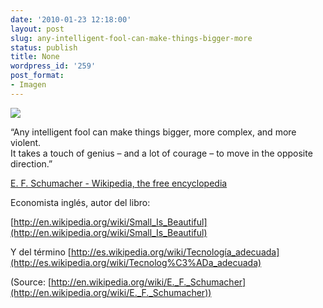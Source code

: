 ```yaml
---
date: '2010-01-23 12:18:00'
layout: post
slug: any-intelligent-fool-can-make-things-bigger-more
status: publish
title: None
wordpress_id: '259'
post_format:
- Imagen
---
```


[![](http://jjdenis.files.wordpress.com/2012/04/tumblr_kwp62em9ut1qzqnl8o1_250.jpg)](http://en.wikipedia.org/wiki/E._F._Schumacher)

“Any intelligent fool can make things bigger, more complex, and more violent.  
It takes a touch of genius – and a lot of courage – to move in the opposite direction.”




[E. F. Schumacher - Wikipedia, the free encyclopedia](http://en.wikipedia.org/wiki/E._F._Schumacher)




Economista inglés, autor del libro:




[http://en.wikipedia.org/wiki/Small_Is_Beautiful](http://en.wikipedia.org/wiki/Small_Is_Beautiful)




Y del término [http://es.wikipedia.org/wiki/Tecnología_adecuada](http://es.wikipedia.org/wiki/Tecnolog%C3%ADa_adecuada)

(Source: [http://en.wikipedia.org/wiki/E._F._Schumacher](http://en.wikipedia.org/wiki/E._F._Schumacher))
